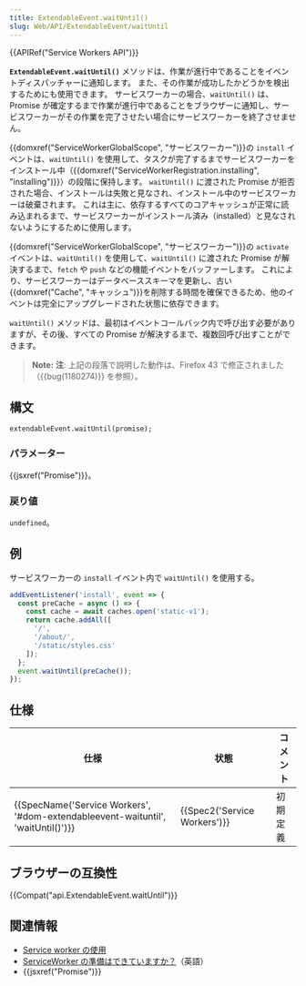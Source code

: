 ```yaml
---
title: ExtendableEvent.waitUntil()
slug: Web/API/ExtendableEvent/waitUntil
---
```


{{APIRef("Service Workers API")}}

**`ExtendableEvent.waitUntil()`** メソッドは、作業が進行中であることをイベントディスパッチャーに通知します。 また、その作業が成功したかどうかを検出するためにも使用できます。 サービスワーカーの場合、`waitUntil()` は、Promise が確定するまで作業が進行中であることをブラウザーに通知し、サービスワーカーがその作業を完了させたい場合にサービスワーカーを終了させません。

{{domxref("ServiceWorkerGlobalScope", "サービスワーカー")}}の `install` イベントは、`waitUntil()` を使用して、タスクが完了するまでサービスワーカーをインストール中（{{domxref("ServiceWorkerRegistration.installing", "installing")}}）の段階に保持します。 `waitUntil()` に渡された Promise が拒否された場合、インストールは失敗と見なされ、インストール中のサービスワーカーは破棄されます。 これは主に、依存するすべてのコアキャッシュが正常に読み込まれるまで、サービスワーカーがインストール済み（installed）と見なされないようにするために使用します。

{{domxref("ServiceWorkerGlobalScope", "サービスワーカー")}}の `activate` イベントは、`waitUntil()` を使用して、`waitUntil()` に渡された Promise が解決するまで、`fetch` や `push` などの機能イベントをバッファーします。 これにより、サービスワーカーはデータベーススキーマを更新し、古い{{domxref("Cache", "キャッシュ")}}を削除する時間を確保できるため、他のイベントは完全にアップグレードされた状態に依存できます。

`waitUntil()` メソッドは、最初はイベントコールバック内で呼び出す必要がありますが、その後、すべての Promise が解決するまで、複数回呼び出すことができます。

> **Note:** **注**: 上記の段落で説明した動作は、Firefox 43 で修正されました（{{bug(1180274)}} を参照）。

## 構文

```
extendableEvent.waitUntil(promise);
```

### パラメーター

{{jsxref("Promise")}}。

### 戻り値

`undefined`。

## 例

サービスワーカーの `install` イベント内で `waitUntil()` を使用する。

```js
addEventListener('install', event => {
  const preCache = async () => {
    const cache = await caches.open('static-v1');
    return cache.addAll([
      '/',
      '/about/',
      '/static/styles.css'
    ]);
  };
  event.waitUntil(preCache());
});
```

## 仕様

| 仕様                                                                                                         | 状態                                 | コメント |
| ------------------------------------------------------------------------------------------------------------ | ------------------------------------ | -------- |
| {{SpecName('Service Workers', '#dom-extendableevent-waituntil', 'waitUntil()')}} | {{Spec2('Service Workers')}} | 初期定義 |

## ブラウザーの互換性

{{Compat("api.ExtendableEvent.waitUntil")}}

## 関連情報

- [Service worker の使用](/ja/docs/Web/API/Service_Worker_API/Using_Service_Workers)
- [ServiceWorker の準備はできていますか？](https://jakearchibald.github.io/isserviceworkerready/)（英語）
- {{jsxref("Promise")}}
